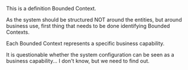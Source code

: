 This is a definition Bounded Context.

As the system should be structured NOT around the entities, but around business use,
first thing that needs to be done identifying Bounded Contexts.

Each Bounded Context represents a specific business capability.

It is questionable whether the system configuration can be seen as a business capability... 
I don't know, but we need to find out.